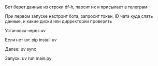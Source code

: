 Бот берет данные из строки df-h, парсит их и присылает в телеграм

При первом запуске настроит бота, запросит токен, ID чата куда слать данные, и какие диски или дирректории проверять

Установка через uv

Если нет uv:
pip install uv

Далее:
uv sync

Запуск:
uv run main.py
